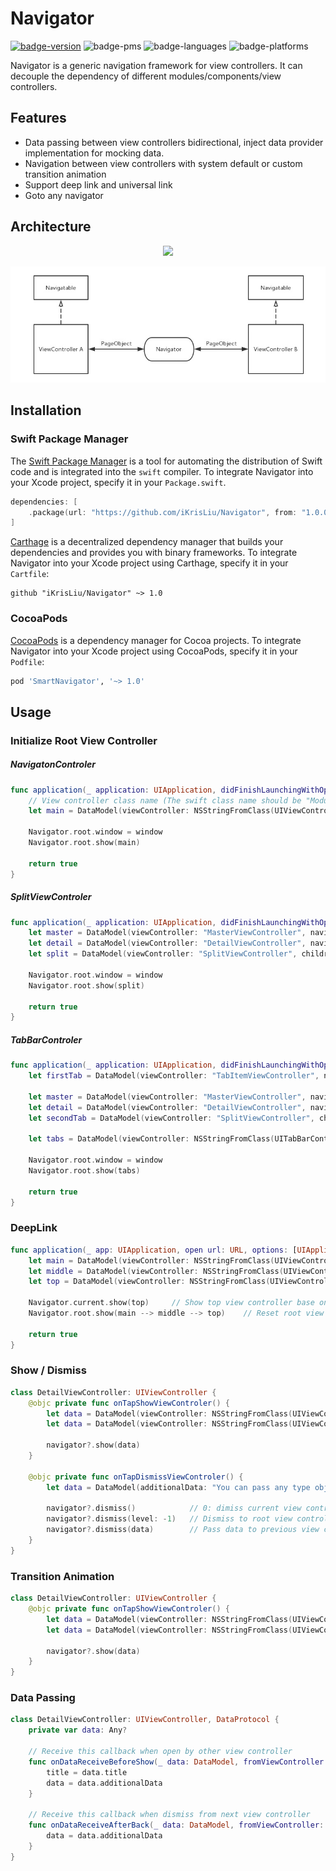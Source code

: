 # Navigator

[![badge-version](https://img.shields.io/cocoapods/v/SmartNavigator.svg?label=version)](https://github.com/iKrisLiu/Navigator/releases)
![badge-pms](https://img.shields.io/badge/languages-Swift|ObjC-orange.svg)
![badge-languages](https://img.shields.io/badge/supports-Carthage|CocoaPods|SwiftPM-green.svg)
![badge-platforms](https://img.shields.io/cocoapods/p/SmartNavigator.svg?style=flat)

Navigator is a generic navigation framework for view controllers. It can decouple the dependency of different modules/components/view controllers.

## Features
- Data passing between view controllers bidirectional, inject data provider implementation for mocking data.
- Navigation between view controllers with system default or custom transition animation
- Support deep link and universal link
- Goto any navigator

## Architecture
<p align="center"><img src ="./Images/Navigator.jpg" /></p>
<p align="center"><img src ="./Images/DataPassing.jpg" /></p>

## Installation
### Swift Package Manager
The [Swift Package Manager](https://swift.org/package-manager/) is a tool for automating the distribution of Swift code and is integrated into the `swift` compiler. To integrate Navigator into your Xcode project, specify it in your `Package.swift`.

```swift
dependencies: [
    .package(url: "https://github.com/iKrisLiu/Navigator", from: "1.0.0")
]
```

[Carthage](https://github.com/Carthage/Carthage) is a decentralized dependency manager that builds your dependencies and provides you with binary frameworks. To integrate Navigator into your Xcode project using Carthage, specify it in your `Cartfile`:

```ogdl
github "iKrisLiu/Navigator" ~> 1.0
```

### CocoaPods
[CocoaPods](https://cocoapods.org) is a dependency manager for Cocoa projects. To integrate Navigator into your Xcode project using CocoaPods, specify it in your `Podfile`:

```ruby
pod 'SmartNavigator', '~> 1.0'
```

## Usage
### Initialize Root View Controller

##### NavigatonControler
```swift
func application(_ application: UIApplication, didFinishLaunchingWithOptions launchOptions: [UIApplication.LaunchOptionsKey: Any]?) -> Bool {
    // View controller class name (The swift class name should be "ModuleName.ClassName")
    let main = DataModel(viewController: NSStringFromClass(UIViewController.self), navigationController: NSStringFromClass(UINavigationController.self), mode: .reset)
    
    Navigator.root.window = window
    Navigator.root.show(main)
    
    return true
}
```

##### SplitViewControler
```swift
func application(_ application: UIApplication, didFinishLaunchingWithOptions launchOptions: [UIApplication.LaunchOptionsKey: Any]?) -> Bool {
    let master = DataModel(viewController: "MasterViewController", navigationController: NSStringFromClass(UINavigationController.self))
    let detail = DataModel(viewController: "DetailViewController", navigationController: NSStringFromClass(UINavigationController.self))
    let split = DataModel(viewController: "SplitViewController", children: [master, detail])
    
    Navigator.root.window = window
    Navigator.root.show(split)
    
    return true
}
```

##### TabBarControler
```swift
func application(_ application: UIApplication, didFinishLaunchingWithOptions launchOptions: [UIApplication.LaunchOptionsKey: Any]?) -> Bool {
    let firstTab = DataModel(viewController: "TabItemViewController", navigationController: NSStringFromClass(UINavigationController.self))
    
    let master = DataModel(viewController: "MasterViewController", navigationController: NSStringFromClass(UINavigationController.self))
    let detail = DataModel(viewController: "DetailViewController", navigationController: NSStringFromClass(UINavigationController.self))
    let secondTab = DataModel(viewController: "SplitViewController", children: [master, detail])
    
    let tabs = DataModel(viewController: NSStringFromClass(UITabBarController.self), mode: .reset, children: [firstTab, secondTab])
    
    Navigator.root.window = window
    Navigator.root.show(tabs)
    
    return true
}
```

### DeepLink
```swift
func application(_ app: UIApplication, open url: URL, options: [UIApplication.OpenURLOptionsKey: Any] = [:]) -> Bool {
    let main = DataModel(viewController: NSStringFromClass(UIViewController.self), navigationController: NSStringFromClass(UINavigationController.self), mode: .reset)
    let middle = DataModel(viewController: NSStringFromClass(UIViewController.self))
    let top = DataModel(viewController: NSStringFromClass(UIViewController.self))
    
    Navigator.current.show(top)     // Show top view controller base on current vc stack
    Navigator.root.show(main --> middle --> top)    // Reset root view controller
    
    return true
}
```

### Show / Dismiss
```swift
class DetailViewController: UIViewController {
    @objc private func onTapShowViewControler() {
        let data = DataModel(viewController: NSStringFromClass(UIViewController.self), mode: .push)
        let data = DataModel(viewController: NSStringFromClass(UIViewController.self), mode: .present, title: "Hello", additionalData: "You can pass any type object")
        
        navigator?.show(data)
    }
    
    @objc private func onTapDismissViewControler() {
        let data = DataModel(additionalData: "You can pass any type object")
        
        navigator?.dismiss()            // 0: dimiss current view controller, 1: dismiss top two view controllers.
        navigator?.dismiss(level: -1)   // Dismiss to root view controller of current navigator
        navigator?.dismiss(data)        // Pass data to previous view controller when dismiss
    }
}
```

### Transition Animation
```swift
class DetailViewController: UIViewController {
    @objc private func onTapShowViewControler() {
        let data = DataModel(viewController: NSStringFromClass(UIViewController.self), mode: .present, transitionStyle: .flipHorizontal)
        let data = DataModel(viewController: NSStringFromClass(UIViewController.self), mode: .present, transitionClass: "CircleTransition")

        navigator?.show(data)
    }
}
```

### Data Passing
```swift
class DetailViewController: UIViewController, DataProtocol {
    private var data: Any?
    
    // Receive this callback when open by other view controller
    func onDataReceiveBeforeShow(_ data: DataModel, fromViewController: UIViewController?) {
        title = data.title
        data = data.additionalData
    }
    
    // Receive this callback when dismiss from next view controller
    func onDataReceiveAfterBack(_ data: DataModel, fromViewController: UIViewController?) {
        data = data.additionalData
    }
}
```
